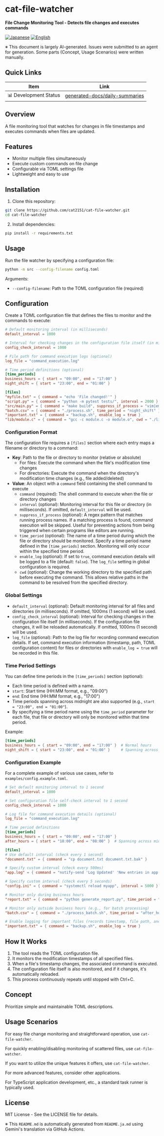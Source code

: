 # cat-file-watcher

**File Change Monitoring Tool - Detects file changes and executes commands**

<p align="left">
  <a href="README.ja.md"><img src="https://img.shields.io/badge/🇯🇵-Japanese-red.svg" alt="Japanese"></a>
  <a href="README.md"><img src="https://img.shields.io/badge/🇺🇸-English-blue.svg" alt="English"></a>
</p>

※ This document is largely AI-generated. Issues were submitted to an agent for generation. Some parts (Concept, Usage Scenarios) were written manually.

## Quick Links
| Item | Link |
|------|--------|
| 📊 Development Status | [generated-docs/daily-summaries](generated-docs/daily-summaries) |

## Overview

A file monitoring tool that watches for changes in file timestamps and executes commands when files are updated.

## Features

- Monitor multiple files simultaneously
- Execute custom commands on file change
- Configurable via TOML settings file
- Lightweight and easy to use

## Installation

1. Clone this repository:
```bash
git clone https://github.com/cat2151/cat-file-watcher.git
cd cat-file-watcher
```

2. Install dependencies:
```bash
pip install -r requirements.txt
```

## Usage

Run the file watcher by specifying a configuration file:

```bash
python -m src --config-filename config.toml
```

Arguments:
- `--config-filename`: Path to the TOML configuration file (required)

## Configuration

Create a TOML configuration file that defines the files to monitor and the commands to execute:

```toml
# Default monitoring interval (in milliseconds)
default_interval = 1000

# Interval for checking changes in the configuration file itself (in milliseconds)
config_check_interval = 1000

# File path for command execution logs (optional)
log_file = "command_execution.log"

# Time period definitions (optional)
[time_periods]
business_hours = { start = "09:00", end = "17:00" }
night_shift = { start = "23:00", end = "01:00" }

[files]
"myfile.txt" = { command = "echo 'File changed!'" }
"script.py" = { command = "python -m pytest tests/", interval = 2000 }
"src/main.py" = { command = "make build", suppress_if_process = "vim|emacs|code" }
"batch.csv" = { command = "./process.sh", time_period = "night_shift" }
"important.txt" = { command = "backup.sh", enable_log = true }
"lib/module.c" = { command = "gcc -c module.c -o module.o", cwd = "./lib" }
```

### Configuration Format

The configuration file requires a `[files]` section where each entry maps a filename or directory to a command:

- **Key**: Path to the file or directory to monitor (relative or absolute)
  - For files: Execute the command when the file's modification time changes
  - For directories: Execute the command when the directory's modification time changes (e.g., file added/deleted)
- **Value**: An object with a `command` field containing the shell command to execute
  - `command` (required): The shell command to execute when the file or directory changes
  - `interval` (optional): Monitoring interval for this file or directory (in milliseconds). If omitted, `default_interval` will be used.
  - `suppress_if_process` (optional): A regex pattern that matches running process names. If a matching process is found, command execution will be skipped. Useful for preventing actions from being triggered when certain programs like editors are running.
  - `time_period` (optional): The name of a time period during which the file or directory should be monitored. Specify a time period name defined in the `[time_periods]` section. Monitoring will only occur within the specified time period.
  - `enable_log` (optional): If set to `true`, command execution details will be logged to a file (default: `false`). The `log_file` setting in global configuration is required.
  - `cwd` (optional): Change the working directory to the specified path before executing the command. This allows relative paths in the command to be resolved from the specified directory.

### Global Settings

- `default_interval` (optional): Default monitoring interval for all files and directories (in milliseconds). If omitted, 1000ms (1 second) will be used.
- `config_check_interval` (optional): Interval for checking changes in the configuration file itself (in milliseconds). If the configuration file changes, it will be reloaded automatically. If omitted, 1000ms (1 second) will be used.
- `log_file` (optional): Path to the log file for recording command execution details. If set, command execution information (timestamp, path, TOML configuration content) for files or directories with `enable_log = true` will be recorded in this file.

### Time Period Settings

You can define time periods in the `[time_periods]` section (optional):

- Each time period is defined with a name.
- `start`: Start time (HH:MM format, e.g., "09:00")
- `end`: End time (HH:MM format, e.g., "17:00")
- Time periods spanning across midnight are also supported (e.g., `start = "23:00", end = "01:00"`).
- By specifying a time period name using the `time_period` parameter for each file, that file or directory will only be monitored within that time period.

Example:
```toml
[time_periods]
business_hours = { start = "09:00", end = "17:00" }  # Normal hours
night_shift = { start = "23:00", end = "01:00" }     # Spanning across midnight
```

### Configuration Example

For a complete example of various use cases, refer to `examples/config.example.toml`.

```toml
# Set default monitoring interval to 1 second
default_interval = 1000

# Set configuration file self-check interval to 1 second
config_check_interval = 1000

# Log file for command execution details (optional)
log_file = "command_execution.log"

# Time period definitions
[time_periods]
business_hours = { start = "09:00", end = "17:00" }
after_hours = { start = "18:00", end = "08:00" }  # Spanning across midnight

[files]
# Use default interval (check every 1 second)
"document.txt" = { command = "cp document.txt document.txt.bak" }

# Specify custom interval (check every 500ms)
"app.log" = { command = "notify-send 'Log Updated' 'New entries in app.log'", interval = 500 }

# Specify custom interval (check every 5 seconds)
"config.ini" = { command = "systemctl reload myapp", interval = 5000 }

# Monitor only during business hours
"report.txt" = { command = "python generate_report.py", time_period = "business_hours" }

# Monitor only outside business hours (e.g., for batch processing)
"batch.csv" = { command = "./process_batch.sh", time_period = "after_hours" }

# Enable logging for important files (records timestamp, file path, and configuration content)
"important.txt" = { command = "backup.sh", enable_log = true }
```

## How It Works

1. The tool reads the TOML configuration file.
2. It monitors the modification timestamps of all specified files.
3. When a file's timestamp changes, the associated command is executed.
4. The configuration file itself is also monitored, and if it changes, it's automatically reloaded.
5. This process continuously repeats until stopped with Ctrl+C.

## Concept

Prioritize simple and maintainable TOML descriptions.

## Usage Scenarios

For easy file change monitoring and straightforward operation, use `cat-file-watcher`.

For quickly enabling/disabling monitoring of scattered files, use `cat-file-watcher`.

If you want to utilize the unique features it offers, use `cat-file-watcher`.

For more advanced features, consider other applications.

For TypeScript application development, etc., a standard task runner is typically used.

## License

MIT License - See the LICENSE file for details.

※ This `README.md` is automatically generated from `README.ja.md` using Gemini's translation via GitHub Actions.